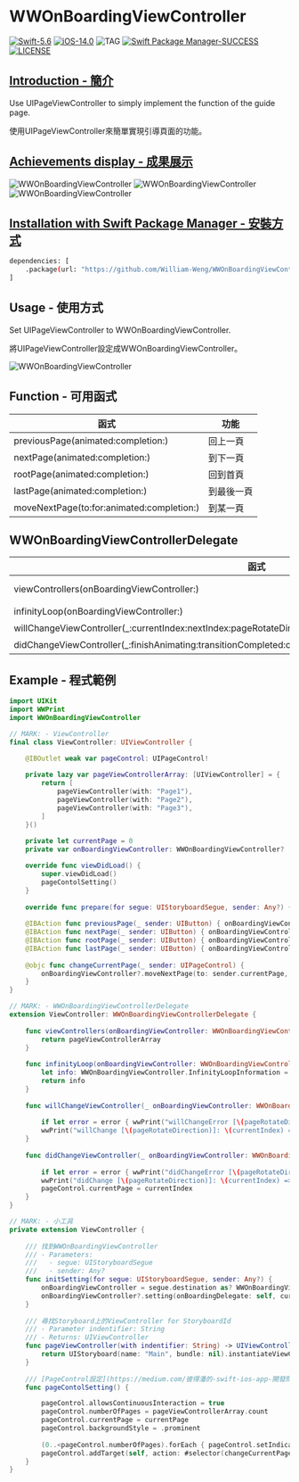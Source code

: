 # WWOnBoardingViewController

[![Swift-5.6](https://img.shields.io/badge/Swift-5.6-orange.svg?style=flat)](https://developer.apple.com/swift/) [![iOS-14.0](https://img.shields.io/badge/iOS-14.0-pink.svg?style=flat)](https://developer.apple.com/swift/) ![TAG](https://img.shields.io/github/v/tag/William-Weng/WWOnBoardingViewController) [![Swift Package Manager-SUCCESS](https://img.shields.io/badge/Swift_Package_Manager-SUCCESS-blue.svg?style=flat)](https://developer.apple.com/swift/) [![LICENSE](https://img.shields.io/badge/LICENSE-MIT-yellow.svg?style=flat)](https://developer.apple.com/swift/)

## [Introduction - 簡介](https://swiftpackageindex.com/William-Weng)

Use UIPageViewController to simply implement the function of the guide page.

使用UIPageViewController來簡單實現引導頁面的功能。

## [Achievements display - 成果展示](https://www.hkweb.com.hk/blog/ui設計基礎知識：引導頁對ui設計到底有什麼作用/)
![WWOnBoardingViewController](./Example1.gif) ![WWOnBoardingViewController](./Example2.gif) ![WWOnBoardingViewController](./Example3.gif)

## [Installation with Swift Package Manager - 安裝方式](https://medium.com/彼得潘的-swift-ios-app-開發問題解答集/使用-spm-安裝第三方套件-xcode-11-新功能-2c4ffcf85b4b)

```bash
dependencies: [
    .package(url: "https://github.com/William-Weng/WWOnBoardingViewController.git", .upToNextMajor(from: "1.0.0"))
]
```

## Usage - 使用方式

Set UIPageViewController to WWOnBoardingViewController.

將UIPageViewController設定成WWOnBoardingViewController。

![WWOnBoardingViewController](./Example.png)

## Function - 可用函式

|函式|功能|
|-|-|
|previousPage(animated:completion:)|回上一頁|
|nextPage(animated:completion:)|到下一頁|
|rootPage(animated:completion:)|回到首頁|
|lastPage(animated:completion:)|到最後一頁|
|moveNextPage(to:for:animated:completion:)|到某一頁|

## WWOnBoardingViewControllerDelegate

|函式|功能|
|-|-|
|viewControllers(onBoardingViewController:)|換頁的UIViewControllers|
|infinityLoop(onBoardingViewController:)|無限Loop的設定|
|willChangeViewController(_:currentIndex:nextIndex:pageRotateDirection:error:)|將要換頁功能|
|didChangeViewController(_:finishAnimating:transitionCompleted:currentIndex:nextIndex:pageRotateDirection:error:)|換頁完成功能|

## Example - 程式範例
```swift
import UIKit
import WWPrint
import WWOnBoardingViewController

// MARK: - ViewController
final class ViewController: UIViewController {

    @IBOutlet weak var pageControl: UIPageControl!
    
    private lazy var pageViewControllerArray: [UIViewController] = {
        return [
            pageViewController(with: "Page1"),
            pageViewController(with: "Page2"),
            pageViewController(with: "Page3"),
        ]
    }()
    
    private let currentPage = 0
    private var onBoardingViewController: WWOnBoardingViewController?

    override func viewDidLoad() {
        super.viewDidLoad()
        pageContolSetting()
    }
    
    override func prepare(for segue: UIStoryboardSegue, sender: Any?) { initSetting(for: segue, sender: sender) }
    
    @IBAction func previousPage(_ sender: UIButton) { onBoardingViewController?.previousPage(completion: nil) }
    @IBAction func nextPage(_ sender: UIButton) { onBoardingViewController?.nextPage(completion: nil) }
    @IBAction func rootPage(_ sender: UIButton) { onBoardingViewController?.rootPage(completion: nil) }
    @IBAction func lastPage(_ sender: UIButton) { onBoardingViewController?.lastPage(completion: nil) }
    
    @objc func changeCurrentPage(_ sender: UIPageControl) {
        onBoardingViewController?.moveNextPage(to: sender.currentPage, for: .forward, animated: true, completion: nil)
    }
}

// MARK: - WWOnBoardingViewControllerDelegate
extension ViewController: WWOnBoardingViewControllerDelegate {
    
    func viewControllers(onBoardingViewController: WWOnBoardingViewController) -> [UIViewController] {
        return pageViewControllerArray
    }
    
    func infinityLoop(onBoardingViewController: WWOnBoardingViewController) -> WWOnBoardingViewController.InfinityLoopInformation {
        let info: WWOnBoardingViewController.InfinityLoopInformation = (hasPrevious: true, hasNext: true)
        return info
    }
    
    func willChangeViewController(_ onBoardingViewController: WWOnBoardingViewController, currentIndex: Int, nextIndex: Int, pageRotateDirection: WWOnBoardingViewController.PageRotateDirection, error: WWOnBoardingViewController.OnBoardingError?) {
        
        if let error = error { wwPrint("willChangeError [\(pageRotateDirection)]: \(currentIndex) => \(nextIndex) / \(error)"); return }
        wwPrint("willChange [\(pageRotateDirection)]: \(currentIndex) => \(nextIndex)")
    }
    
    func didChangeViewController(_ onBoardingViewController: WWOnBoardingViewController, finishAnimating finished: Bool, transitionCompleted: Bool, currentIndex: Int, nextIndex: Int, pageRotateDirection: WWOnBoardingViewController.PageRotateDirection, error: WWOnBoardingViewController.OnBoardingError?) {
        
        if let error = error { wwPrint("didChangeError [\(pageRotateDirection)]: \(currentIndex) => \(nextIndex) / \(error)"); return }
        wwPrint("didChange [\(pageRotateDirection)]: \(currentIndex) => \(nextIndex)")
        pageControl.currentPage = currentIndex
    }
}

// MARK: - 小工具
private extension ViewController {
    
    /// 找到WWOnBoardingViewController
    /// - Parameters:
    ///   - segue: UIStoryboardSegue
    ///   - sender: Any?
    func initSetting(for segue: UIStoryboardSegue, sender: Any?) {
        onBoardingViewController = segue.destination as? WWOnBoardingViewController
        onBoardingViewController?.setting(onBoardingDelegate: self, currentIndex: currentPage)
    }
    
    /// 尋找Storyboard上的ViewController for StoryboardId
    /// - Parameter indentifier: String
    /// - Returns: UIViewController
    func pageViewController(with indentifier: String) -> UIViewController {
        return UIStoryboard(name: "Main", bundle: nil).instantiateViewController(withIdentifier: indentifier)
    }
    
    /// [PageControl設定](https://medium.com/彼得潘的-swift-ios-app-開發問題解答集/ios-14-進化的-page-control-f097af2801a6)
    func pageContolSetting() {

        pageControl.allowsContinuousInteraction = true
        pageControl.numberOfPages = pageViewControllerArray.count
        pageControl.currentPage = currentPage
        pageControl.backgroundStyle = .prominent
        
        (0..<pageControl.numberOfPages).forEach { pageControl.setIndicatorImage(UIImage(systemName: "\($0).circle"), forPage: $0) }
        pageControl.addTarget(self, action: #selector(changeCurrentPage(_:)), for: .valueChanged)
    }
}
```

